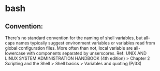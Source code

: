 # bash

Convention:
--------------
There's no standard convention for the naming of shell variables, but all-caps names typically suggest environment variables or variables read from global configuration files. More often than not, local variable are all-lowercase with components separated by unserscores.
Ref: UNIX AND LINUX SYSTEM ADMINISTRATION HANDBOOK (4th edition) > Chapter 2 Scripting and the Shell > Shell basics > Variables and quoting (P/33)  
